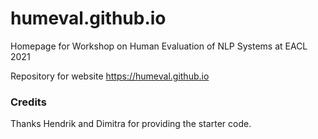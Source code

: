 # humeval.github.io
Homepage for Workshop on Human Evaluation of NLP Systems at EACL 2021

Repository for website https://humeval.github.io

### Credits

Thanks Hendrik and Dimitra for providing the starter code.
